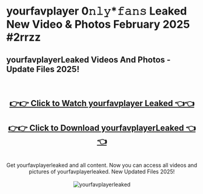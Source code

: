 # yourfavplayer 0𝚗𝚕𝚢*𝚏𝚊𝚗𝚜 Leaked New Video & Photos February 2025 #2rrzz

<h2>yourfavplayerLeaked Videos And Photos - Update Files 2025!</h2>
<br>
<div align="center">
<h2><a href="https://mediaupload.pro?title=yourfavplayer&ref=11F" rel="nofollow">👉👉 Click to Watch yourfavplayer Leaked 👈👈</a></h2>
<h2><a href="https://mediaupload.pro?title=yourfavplayer&ref=11F" rel="nofollow">👉👉 Click to Download yourfavplayerLeaked 👈👈</a></h2>
<br>
Get yourfavplayerleaked and all content. Now you can access all videos and pictures of yourfavplayerleaked. New Updated Files 2025!
<br>
<br>
<a href="https://mediaupload.pro?title=yourfavplayer&ref=11F" rel="nofollow" data-target="animated-image.originalLink"><img src="https://i.ibb.co/Gkj2r4b/banner.png" alt="yourfavplayerleaked" style="max-width: 100%; display: inline-block;" data-target="animated-image.originalImage"></a>
</div>
<br>

